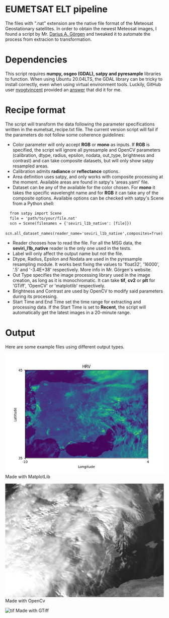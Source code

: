 # EUMETSAT ELT pipeline

The files with ".nat" extension are the native file format of the Meteosat Geostationary satellites. In order to obtain the newest Meteosat images, I found a script by Mr. [Darius A. Görgen](https://www.dariusgoergen.com/contents/blog/2020-06-14-nat2tif/index.html) and tweaked it to automate the process from extracion to transformation.

# Dependencies
This script requires **numpy, osgeo (GDAL), satpy and pyresample** libraries to function. When using Ubuntu 20.04LTS, the GDAL library can be tricky to install correctly, even when using virtual environment tools. Luckily, GitHub user [nvogtvincent](https://github.com/nvogtvincent) provided an [answer](https://github.com/ContinuumIO/anaconda-issues/issues/10351#issuecomment-976661610) that did it for me.

# Recipe format
The script will transform the data following the parameter specifications written in the eumetsat_recipe.txt file. The current version script will fail if the parameters do not follow some coherence guidelines:
* Color parameter will only accept **RGB** or **mono** as inputs. If **RGB** is specified, the script will ignore all pyresample and OpenCV parameters (calibration, dtype, radius, epsilon, nodata, out_type, brightness and contrast) and can take composite datasets, but will only show satpy resampled areas.
* Calibration admits **radiance** or **reflectance** options.
* Area definition uses satpy, and only works with composite processing at the moment. Available areas are found in satpy's 'areas.yaml' file.
* Dataset can be any of the available for the color chosen. For **mono** it takes the specific wavelenght name and for **RGB** it can take any of the composite options. Available options can be checked with satpy's Scene from a Python shell:
```
  from satpy import Scene
  file = 'path/to/your/file.nat'
  scn = Scene(filenames = {'seviri_l1b_native': [file]})
  scn.all_dataset_names(reader_name='seviri_l1b_native',composites=True)
```
* Reader chooses how to read the file. For all the MSG data, the **seviri_l1b_native** reader is the only one used in the tests.
* Label will only affect the output name but not the file.
* Dtype, Radius, Epsilon and Nodata are used in the pyresample resampling module. It works best fixing the values to 'float32', '16000', '.5' and '-3.4E+38' respectively. More info in Mr. Görgen's website.
* Out Type specifies the image processing library used in the image creation, as long as it is monochromatic. It can take **tif**, **cv2** or **plt** for 'GTiff', 'OpenCV' or 'matplotlib' respectively.
* Brightness and Contrast are used by OpenCV to modify said parameters during its processing.
* Start Time and End Time set the time range for extracting and processing data. If the Start Time is set to **Recent**, the script will automatically get the latest images in a 20-minute range.

# Output
Here are some example files using different output types.

![MatplotLib](1315HRV.png "Feb6tHRVplt")
Made with MatplotLib

![cv2](MSG3_1245_HRV.png "Feb8tHRVcv2")
Made with OpenCv

![tif](MSG3_1245_rgb_eurol.png "Feb9tHRVtif")
Made with GTiff
